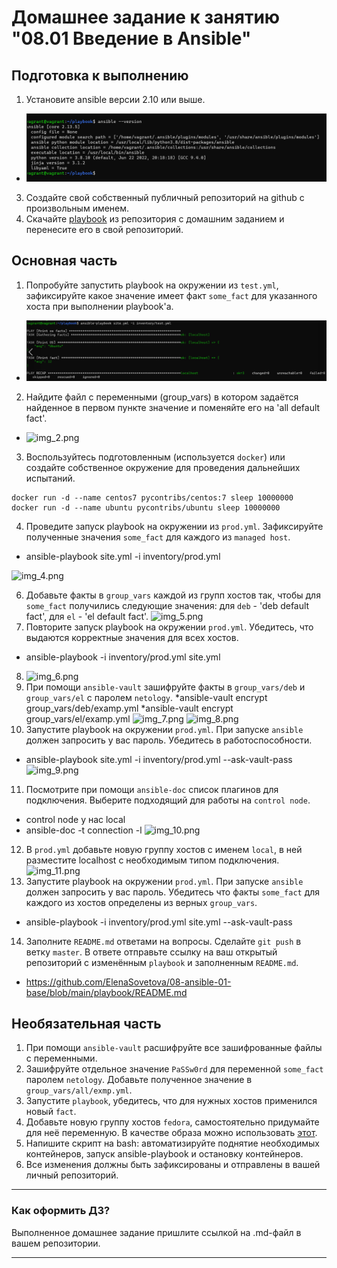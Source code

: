 # Домашнее задание к занятию "08.01 Введение в Ansible"

## Подготовка к выполнению
1. Установите ansible версии 2.10 или выше.
* ![img_12.png](img_12.png)

3. Создайте свой собственный публичный репозиторий на github с произвольным именем.
4. Скачайте [playbook](./playbook/) из репозитория с домашним заданием и перенесите его в свой репозиторий.

## Основная часть
1. Попробуйте запустить playbook на окружении из `test.yml`, зафиксируйте какое значение имеет факт `some_fact` для указанного хоста при выполнении playbook'a.

* ![img_13.png](img_13.png)
2. Найдите файл с переменными (group_vars) в котором задаётся найденное в первом пункте значение и поменяйте его на 'all default fact'.
 * ![img_2.png](img_2.png)
3. Воспользуйтесь подготовленным (используется `docker`) или создайте собственное окружение для проведения дальнейших испытаний.
```
docker run -d --name centos7 pycontribs/centos:7 sleep 10000000
docker run -d --name ubuntu pycontribs/ubuntu sleep 10000000
````
4. Проведите запуск playbook на окружении из `prod.yml`. Зафиксируйте полученные значения `some_fact` для каждого из `managed host`.
* ansible-playbook site.yml -i inventory/prod.yml

![img_4.png](img_4.png)
  

6. Добавьте факты в `group_vars` каждой из групп хостов так, чтобы для `some_fact` получились следующие значения: для `deb` - 'deb default fact', для `el` - 'el default fact'.
![img_5.png](img_5.png)
7. Повторите запуск playbook на окружении `prod.yml`. Убедитесь, что выдаются корректные значения для всех хостов.
* ansible-playbook -i inventory/prod.yml site.yml
8. ![img_6.png](img_6.png)
9. При помощи `ansible-vault` зашифруйте факты в `group_vars/deb` и `group_vars/el` с паролем `netology`.
*ansible-vault encrypt group_vars/deb/examp.yml
*ansible-vault encrypt group_vars/el/examp.yml
![img_7.png](img_7.png)
![img_8.png](img_8.png)
10. Запустите playbook на окружении `prod.yml`. При запуске `ansible` должен запросить у вас пароль. Убедитесь в работоспособности.
* ansible-playbook site.yml -i inventory/prod.yml --ask-vault-pass
![img_9.png](img_9.png)
11. Посмотрите при помощи `ansible-doc` список плагинов для подключения. Выберите подходящий для работы на `control node`.
* control node у нас local
* ansible-doc -t connection -l
![img_10.png](img_10.png)
12. В `prod.yml` добавьте новую группу хостов с именем  `local`, в ней разместите localhost с необходимым типом подключения.
![img_11.png](img_11.png)
13. Запустите playbook на окружении `prod.yml`. При запуске `ansible` должен запросить у вас пароль. Убедитесь что факты `some_fact` для каждого из хостов определены из верных `group_vars`.
* ansible-playbook -i inventory/prod.yml site.yml --ask-vault-pass 
14. Заполните `README.md` ответами на вопросы. Сделайте `git push` в ветку `master`. В ответе отправьте ссылку на ваш открытый репозиторий с изменённым `playbook` и заполненным `README.md`.
* https://github.com/ElenaSovetova/08-ansible-01-base/blob/main/playbook/README.md
## Необязательная часть

1. При помощи `ansible-vault` расшифруйте все зашифрованные файлы с переменными.
2. Зашифруйте отдельное значение `PaSSw0rd` для переменной `some_fact` паролем `netology`. Добавьте полученное значение в `group_vars/all/exmp.yml`.
3. Запустите `playbook`, убедитесь, что для нужных хостов применился новый `fact`.
4. Добавьте новую группу хостов `fedora`, самостоятельно придумайте для неё переменную. В качестве образа можно использовать [этот](https://hub.docker.com/r/pycontribs/fedora).
5. Напишите скрипт на bash: автоматизируйте поднятие необходимых контейнеров, запуск ansible-playbook и остановку контейнеров.
6. Все изменения должны быть зафиксированы и отправлены в вашей личный репозиторий.

---

### Как оформить ДЗ?

Выполненное домашнее задание пришлите ссылкой на .md-файл в вашем репозитории.

---
